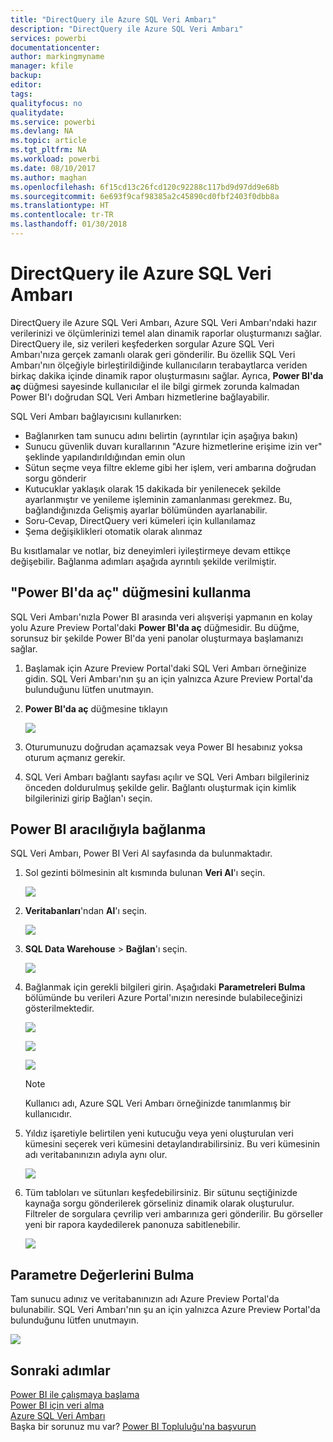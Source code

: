 ```yaml
---
title: "DirectQuery ile Azure SQL Veri Ambarı"
description: "DirectQuery ile Azure SQL Veri Ambarı"
services: powerbi
documentationcenter: 
author: markingmyname
manager: kfile
backup: 
editor: 
tags: 
qualityfocus: no
qualitydate: 
ms.service: powerbi
ms.devlang: NA
ms.topic: article
ms.tgt_pltfrm: NA
ms.workload: powerbi
ms.date: 08/10/2017
ms.author: maghan
ms.openlocfilehash: 6f15cd13c26fcd120c92288c117bd9d97dd9e68b
ms.sourcegitcommit: 6e693f9caf98385a2c45890cd0fbf2403f0dbb8a
ms.translationtype: HT
ms.contentlocale: tr-TR
ms.lasthandoff: 01/30/2018
---
```

# <a name="azure-sql-data-warehouse-with-directquery"></a>DirectQuery ile Azure SQL Veri Ambarı
DirectQuery ile Azure SQL Veri Ambarı, Azure SQL Veri Ambarı'ndaki hazır verilerinizi ve ölçümlerinizi temel alan dinamik raporlar oluşturmanızı sağlar. DirectQuery ile, siz verileri keşfederken sorgular Azure SQL Veri Ambarı'nıza gerçek zamanlı olarak geri gönderilir. Bu özellik SQL Veri Ambarı'nın ölçeğiyle birleştirildiğinde kullanıcıların terabaytlarca veriden birkaç dakika içinde dinamik rapor oluşturmasını sağlar. Ayrıca, **Power BI'da aç** düğmesi sayesinde kullanıcılar el ile bilgi girmek zorunda kalmadan Power BI'ı doğrudan SQL Veri Ambarı hizmetlerine bağlayabilir.

SQL Veri Ambarı bağlayıcısını kullanırken:

* Bağlanırken tam sunucu adını belirtin (ayrıntılar için aşağıya bakın)
* Sunucu güvenlik duvarı kurallarının "Azure hizmetlerine erişime izin ver" şeklinde yapılandırıldığından emin olun
* Sütun seçme veya filtre ekleme gibi her işlem, veri ambarına doğrudan sorgu gönderir
* Kutucuklar yaklaşık olarak 15 dakikada bir yenilenecek şekilde ayarlanmıştır ve yenileme işleminin zamanlanması gerekmez.  Bu, bağlandığınızda Gelişmiş ayarlar bölümünden ayarlanabilir.
* Soru-Cevap, DirectQuery veri kümeleri için kullanılamaz
* Şema değişiklikleri otomatik olarak alınmaz

Bu kısıtlamalar ve notlar, biz deneyimleri iyileştirmeye devam ettikçe değişebilir. Bağlanma adımları aşağıda ayrıntılı şekilde verilmiştir.

## <a name="using-the-open-in-power-bi-button"></a>"Power BI'da aç" düğmesini kullanma
SQL Veri Ambarı'nızla Power BI arasında veri alışverişi yapmanın en kolay yolu Azure Preview Portal'daki **Power BI'da aç** düğmesidir. Bu düğme, sorunsuz bir şekilde Power BI'da yeni panolar oluşturmaya başlamanızı sağlar.

1. Başlamak için Azure Preview Portal'daki SQL Veri Ambarı örneğinize gidin. SQL Veri Ambarı'nın şu an için yalnızca Azure Preview Portal'da bulunduğunu lütfen unutmayın.
2. **Power BI'da aç** düğmesine tıklayın
   
    ![](media/service-azure-sql-data-warehouse-with-direct-connect/openinpowerbi.png)
3. Oturumunuzu doğrudan açamazsak veya Power BI hesabınız yoksa oturum açmanız gerekir.
4. SQL Veri Ambarı bağlantı sayfası açılır ve SQL Veri Ambarı bilgileriniz önceden doldurulmuş şekilde gelir. Bağlantı oluşturmak için kimlik bilgilerinizi girip Bağlan'ı seçin.

## <a name="connecting-through-power-bi"></a>Power BI aracılığıyla bağlanma
SQL Veri Ambarı, Power BI Veri Al sayfasında da bulunmaktadır. 

1. Sol gezinti bölmesinin alt kısmında bulunan **Veri Al**'ı seçin.  
   
    ![](media/service-azure-sql-data-warehouse-with-direct-connect/getdatabutton.png)
2. **Veritabanları**'ndan **Al**'ı seçin.
   
    ![](media/service-azure-sql-data-warehouse-with-direct-connect/databases.png)
3. **SQL Data Warehouse** \> **Bağlan**'ı seçin.
   
    ![](media/service-azure-sql-data-warehouse-with-direct-connect/azuresqldatawarehouseconnect.png)
4. Bağlanmak için gerekli bilgileri girin. Aşağıdaki **Parametreleri Bulma** bölümünde bu verileri Azure Portal'ınızın neresinde bulabileceğinizi gösterilmektedir.
   
    ![](media/service-azure-sql-data-warehouse-with-direct-connect/servername.png)
   
    ![](media/service-azure-sql-data-warehouse-with-direct-connect/servernamewithadvanced.png)
   
    ![](media/service-azure-sql-data-warehouse-with-direct-connect/username.png)
   
   > [!NOTE]
   > Kullanıcı adı, Azure SQL Veri Ambarı örneğinizde tanımlanmış bir kullanıcıdır.
   > 
   > 
5. Yıldız işaretiyle belirtilen yeni kutucuğu veya yeni oluşturulan veri kümesini seçerek veri kümesini detaylandırabilirsiniz. Bu veri kümesinin adı veritabanınızın adıyla aynı olur.
   
    ![](media/service-azure-sql-data-warehouse-with-direct-connect/dataset2.png)
6. Tüm tabloları ve sütunları keşfedebilirsiniz. Bir sütunu seçtiğinizde kaynağa sorgu gönderilerek görseliniz dinamik olarak oluşturulur. Filtreler de sorgulara çevrilip veri ambarınıza geri gönderilir. Bu görseller yeni bir rapora kaydedilerek panonuza sabitlenebilir.
   
    ![](media/service-azure-sql-data-warehouse-with-direct-connect/explore3.png)

## <a name="finding-parameter-values"></a>Parametre Değerlerini Bulma
Tam sunucu adınız ve veritabanınızın adı Azure Preview Portal'da bulunabilir. SQL Veri Ambarı'nın şu an için yalnızca Azure Preview Portal'da bulunduğunu lütfen unutmayın.

![](media/service-azure-sql-data-warehouse-with-direct-connect/azureportal.png)

## <a name="next-steps"></a>Sonraki adımlar
[Power BI ile çalışmaya başlama](service-get-started.md)  
[Power BI için veri alma](service-get-data.md)  
[Azure SQL Veri Ambarı](https://azure.microsoft.com/en-us/documentation/services/sql-data-warehouse/)  
Başka bir sorunuz mu var? [Power BI Topluluğu'na başvurun](http://community.powerbi.com/)

